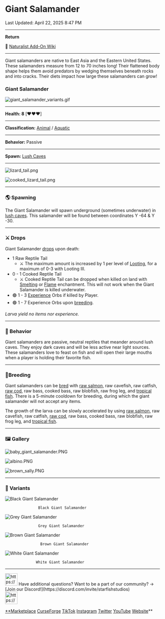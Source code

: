 # Giant Salamander

Last Updated: April 22, 2025 8:47 PM

---

**Return**

🐻 [Naturalist Add-On Wiki](https://www.notion.so/1a7a9a61c3f1800c8e32e893d6e7f430?pvs=21)

---

Giant salamanders are native to East Asia and the Eastern United States. These salamanders measure from 12 to 70 inches long! Their flattened body shape helps them avoid predators by wedging themselves beneath rocks and into cracks. Their diets impact how large these salamanders can grow!

<aside>

### **Giant Salamander**

![giant_salamander_variants.gif](Giant%20Salamander%201dd816019a9f81938e97dc35b72ccaa0/giant_salamander_variants.gif)

---

**Health: 8** [♥️♥️♥️]

---

**Classification:** [Animal](https://minecraft.fandom.com/wiki/Animal) / [Aquatic](https://minecraft.fandom.com/wiki/Aquatic)

---

**Behavior:** Passive

---

**Spawn:** [Lush Caves](https://minecraft.wiki/w/Lush_Caves)

---

![lizard_tail.png](Giant%20Salamander%201dd816019a9f81938e97dc35b72ccaa0/lizard_tail.png)

![cooked_lizard_tail.png](Giant%20Salamander%201dd816019a9f81938e97dc35b72ccaa0/cooked_lizard_tail.png)

</aside>

---

### 🌎 Spawning

The Giant Salamander will spawn underground (sometimes underwater) in [lush caves](https://minecraft.wiki/w/Lush_Caves). This salamander will be found between coordinates Y -64 & Y -30.

---

### ⚔️ Drops

Giant Salamander [drops](https://minecraft.fandom.com/wiki/Drops) upon death:

- 1 Raw Reptile Tail
    - ⚔️ The maximum amount is increased by 1 per level of [Looting](https://minecraft.fandom.com/wiki/Looting), for a maximum of 0-3 with Looting III.
- 0 - 1 Cooked Reptile Tail
    - ⚔️ Cooked Reptile Tail can be dropped when killed on land with [Smelting](https://minecraft.fandom.com/wiki/Fire_Aspect) or [Flame](https://minecraft.fandom.com/wiki/Flame) enchantment. This will not work when the Giant Salamander is killed underwater.
- 🟢 1 - 3 [Experience](https://minecraft.fandom.com/wiki/Experience) Orbs if killed by Player.
- 🟢 1 - 7 Experience Orbs upon [breeding](https://minecraft.fandom.com/wiki/Breeding).

*Larva yield no items nor experience.*

---

### 🧠 Behavior

Giant salamanders are passive, neutral reptiles that meander around lush caves. They enjoy dark caves and will be less active near light sources. These salamanders love to feast on fish and will open their large mouths when a player is holding their favorite fish.

---

### 🥚Breeding

Giant salamanders can be [bred](https://minecraft.fandom.com/wiki/Breeding) with [raw salmon](https://minecraft.wiki/w/Raw_Salmon), raw cavefish, raw catfish, [raw cod](https://minecraft.wiki/w/Raw_Cod), raw bass, cooked bass, raw blobfish, raw frog leg, and [tropical fish](https://minecraft.fandom.com/wiki/Tropical_Fish). There is a 5-minute cooldown for breeding, during which the giant salamander will not accept any items.

The growth of the larva can be slowly accelerated by using [raw salmon](https://minecraft.wiki/w/Raw_Salmon), raw cavefish, raw catfish, [raw cod](https://minecraft.wiki/w/Raw_Cod), raw bass, cooked bass, raw blobfish, raw frog leg, and [tropical fish](https://minecraft.fandom.com/wiki/Tropical_Fish). 

---

### 🖼️ Gallery

![baby_giant_salamander.PNG](Giant%20Salamander%201dd816019a9f81938e97dc35b72ccaa0/baby_giant_salamander.png)

![albino.PNG](Giant%20Salamander%201dd816019a9f81938e97dc35b72ccaa0/albino.png)

![brown_sally.PNG](Giant%20Salamander%201dd816019a9f81938e97dc35b72ccaa0/brown_sally.png)

---

### 🎨 Variants

![                   Black Giant Salamander](Giant%20Salamander%201dd816019a9f81938e97dc35b72ccaa0/giant_salamander.gif)

                   Black Giant Salamander

![                   Grey Giant Salamander](Giant%20Salamander%201dd816019a9f81938e97dc35b72ccaa0/giant_salamander_grey.gif)

                   Grey Giant Salamander

![                    Brown Giant Salamander](Giant%20Salamander%201dd816019a9f81938e97dc35b72ccaa0/giant_salamander_brown.gif)

                    Brown Giant Salamander

![                  White Giant Salamander](Giant%20Salamander%201dd816019a9f81938e97dc35b72ccaa0/giant_salamander_white.gif)

                  White Giant Salamander

---

<aside>
<img src="https://www.notion.so/icons/headset_red.svg" alt="https://www.notion.so/icons/headset_red.svg" width="40px" /> Have additional questions? Want to be a part of our community? → [Join our Discord!](https://discord.com/invite/starfishstudios)

</aside>

<aside>
<img src="https://www.notion.so/icons/star_red.svg" alt="https://www.notion.so/icons/star_red.svg" width="40px" />

[**Marketplace](https://www.minecraft.net/en-us/marketplace/creator?name=Starfish%20Studios)      [CurseForge](https://www.curseforge.com/members/starfish_studios/projects)      [TikTok](https://www.tiktok.com/@starfishstudios)      [Instagram](https://www.instagram.com/starfishstudiosinc/)      [Twitter](https://twitter.com/starfishstudios)      [YouTube](https://www.youtube.com/@starfishstudios)      [Website](https://starfish-studios.com/)**

</aside>